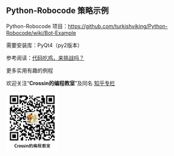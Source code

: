 ## Python-Robocode 策略示例

Python-Robocode 项目：https://github.com/turkishviking/Python-Robocode/wiki/Bot-Example

需要安装库：PyQt4（py2版本）

参考阅读：[代码吃鸡，来挑战吗？](https://mp.weixin.qq.com/s/TZt7WVwCPTUVKfO46pe5TA)



更多实用有趣的例程

欢迎关注“**Crossin的编程教室**”及同名 [知乎专栏](https://zhuanlan.zhihu.com/crossin)

![crossincode](../crossin-logo.png)
